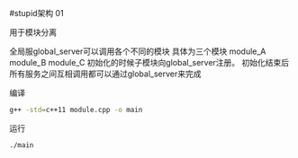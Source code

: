 #stupid架构 01

用于模块分离

全局服global_server可以调用各个不同的模块
具体为三个模块
module_A
module_B
module_C
初始化的时候子模块向global_server注册。
初始化结束后所有服务之间互相调用都可以通过global_server来完成

编译
```sh
g++ -std=c++11 module.cpp -o main
```
运行
```sh
./main
```
